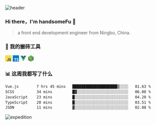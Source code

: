![header](https://raw.githubusercontent.com/fzq1998/fzq1998/master/header.png)

### Hi there，I'm handsomeFu 👋

> a front end development engineer from Ningbo, China.

### 🔧 我的搬砖工具
<code><img height="20" src="https://raw.githubusercontent.com/github/explore/80688e429a7d4ef2fca1e82350fe8e3517d3494d/topics/javascript/javascript.png" alt="javascript"></code>
<code><img height="20" src="https://raw.githubusercontent.com/github/explore/80688e429a7d4ef2fca1e82350fe8e3517d3494d/topics/typescript/typescript.png" alt="typescript"></code>
<code><img height="20" src="https://raw.githubusercontent.com/github/explore/80688e429a7d4ef2fca1e82350fe8e3517d3494d/topics/vue/vue.png" alt="vue"></code>
<code><img height="20" src="https://raw.githubusercontent.com/github/explore/80688e429a7d4ef2fca1e82350fe8e3517d3494d/topics/nodejs/nodejs.png" alt="nodejs"></code>



### 📊 这周我都写了什么
<!--START_SECTION:waka-->

```txt
Vue.js        7 hrs 45 mins   ████████████████████▒░░░░   81.63 %
SCSS          34 mins         █▓░░░░░░░░░░░░░░░░░░░░░░░   06.08 %
JavaScript    23 mins         █░░░░░░░░░░░░░░░░░░░░░░░░   04.20 %
TypeScript    20 mins         █░░░░░░░░░░░░░░░░░░░░░░░░   03.51 %
JSON          11 mins         ▓░░░░░░░░░░░░░░░░░░░░░░░░   02.08 %
```

<!--END_SECTION:waka-->


![expedition](https://raw.githubusercontent.com/fzq1998/fzq1998/master/expedition.gif)

